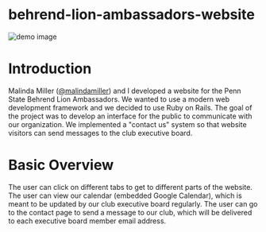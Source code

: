 # behrend-lion-ambassadors-website

![demo image](https://raw.github.com/kenschnall/behrend-lion-ambassadors/master/demo.png)

# Introduction

Malinda Miller ([@malindamiller](https://github.com/malindamiller)) and I developed a website for the Penn State Behrend Lion Ambassadors. We wanted to use a modern web development framework and we decided to use Ruby on Rails. The goal of the project was to develop an interface for the public to communicate with our organization. We implemented a "contact us" system so that website visitors can send messages to the club executive board.

# Basic Overview

The user can click on different tabs to get to different parts of the website. The user can view our calendar (embedded Google Calendar), which is meant to be updated by our club executive board regularly. The user can go to the contact page to send a message to our club, which will be delivered to each executive board member email address.
